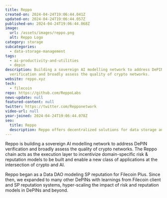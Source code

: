 ```yaml
---
title: Reppo
created-on: 2024-04-24T19:06:44.041Z
updated-on: 2024-04-24T19:06:44.057Z
published-on: 2024-04-24T19:06:44.068Z
image:
  url: /assets/images/reppo.png
  alt: Reppo Logo
category: storage
subcategories:
  - data-storage-management
tags:
  - ai-productivity-and-utilities
  - depin
description: Building a sovereign AI modelling network to address DePIN
  verification and broadly assess the quality of crypto networks.
website: reppo.xyz
tech:
  - filecoin
repo: https://github.com/ReppoLabs
news-update: null
featured-content: null
twitter: https://twitter.com/Repponetwork
video-url: null
year-joined: 2024-04-24T19:06:44.078Z
seo:
  title: Reppo
  description: Reppo offers decentralized solutions for data storage and management.
---
```


Reppo is building a sovereign AI modelling network to address DePIN verification and broadly assess the quality of crypto networks. The Reppo chain acts as the execution layer to incentivize domain-specific risk & reputation models to be built and enable a new class of applications at the intersection of crypto and AI.

Reppo began as a Data DAO modeling SP reputation for Filecoin Plus. Since then, we expanded to many other DePINs with learnings from Filecoin client and SP reputation systems, hyper-scaling the impact of risk and reputation models in DePINs and beyond.
